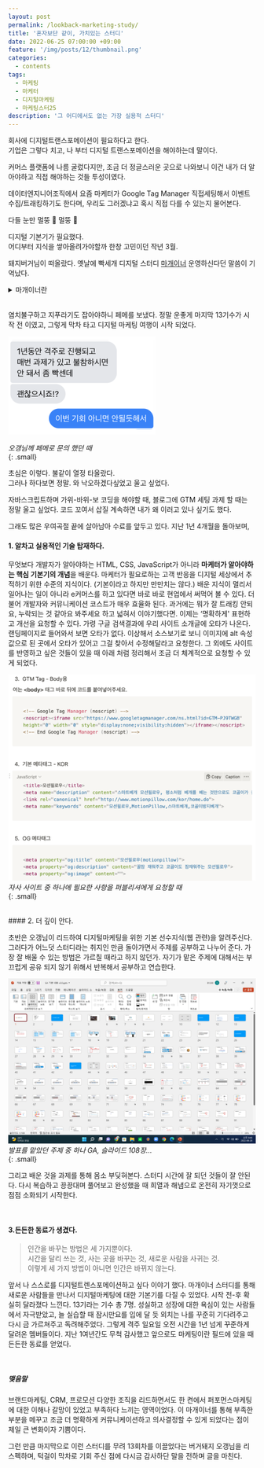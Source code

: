 ```yaml
---
layout: post
permalink: /lookback-marketing-study/
title: '혼자보단 같이, 가치있는 스터디'
date: 2022-06-25 07:00:00 +09:00
feature: '/img/posts/12/thumbnail.png'
categories:
  - contents
tags:
  - 마케팅
  - 마케터
  - 디지털마케팅
  - 마케팅스터25
description: '그 어디에서도 없는 가장 실용적 스터디'
---
```


회사에 디지털트랜스포메이션이 필요하다고 한다.  
기업은 그렇다 치고, 나 부터 디지털 트랜스포메이션을 해야하는데 말이다.

커머스 플랫폼에 나름 굴렀다지만,
조금 더 정글스러운 곳으로 나와보니 이건 내가 더 알아야하고 직접 해야하는 것들 투성이였다.

데이터엔지니어조직에서 요즘 마케터가 Google Tag Manager 직접세팅해서 이벤트 수집/트래킹하기도 한다며, 우리도 그러겠냐고 혹시 직접 다를 수 있는지 물어본다.  

다들 눈만 멀뚱 👀 멀뚱 👀

디지털 기본기가 필요했다.  
어디부터 지식을 쌓아올려가야할까 한창 고민이던 작년 3월.

돼지버거님이 떠올랐다.
옛날에 빡세개 디지털 스터디 [마개이너](https://ogaeng.com/introduce-mgin/) 운영하신다던 말씀이 기억났다.

<details>
<summary>마개이너란</summary>
<div markdown="1">
마케터+개발자+디자이너의 합성어로 오픈소스마케팅의 대표이자 커뮤니티를 운영하고 계시는 오갱(일명 버거돼지)님에 의해 만들어진 무료 스터디. 마케터에게 필요한 웹지식(HTML, CSS, Javascript)을 배우고 이를 디지털마케팅를 실습해보는 스터디이다. 2018년 4월을 시작으로 제가 포함 된 13기를 마지막으로 추가 모집계획은 아쉽게도 없는…
</div>
</details>

<br>

염치불구하고 지푸라기도 잡아야하니 페메를 보냈다.
정말 운좋게 마지막 13기수가 시작 전 이였고,
그렇게 막차 타고 디지털 마케팅 여행이 시작 되었다.

![대화](/img/posts/12/message.png)

<cite>오갱님께 페메로 문의 했던 때</cite>  
{: .small}


초심은 이렇다. 불같이 열정 타올랐다.  
그러나 하다보면 정말. 와 낙오하겠다싶었고 울고 싶었다.

자바스크립트하며 가위-바위-보 코딩을 해야할 때, 블로그에 GTM 세팅 과제 할 때는 정말 울고 싶었다. 코드 꼬여서 삽질 계속하면 내가 왜 이러고 있나 싶기도 했다.

그래도 많은 우여곡절 끝에 살아남아 수료를 앞두고 있다.
지난 1년 4개월을 돌아보며,

#### 1. 알차고 실용적인 기술 탑재하다.


무엇보다 개발자가 알아야하는 HTML, CSS, JavaScript가 아니라 <strong>마케터가 알아야하는 핵심 기본기의 개념</strong>을 배운다. 마케터가 필요로하는 고객 반응을 디지털 세상에서 추적하기 위한 수준의 지식이다. (기본이라고 하지만 만만치는 않다.) 배운 지식이 멀리서 일어나는 일이 아니라 e커머스를 하고 있다면 바로 바로 현업에서 써먹어 볼 수 있다. 더불어 개발자와  커뮤니케이션 코스트가 매우 효율화 된다. 과거에는 뭐가 잘 트래킹 안되요, 누락되는 것 같아요 봐주세요 하고 넓혀서 이야기했다면. 이제는 ‘명확하게' 표현하고 개선을 요청할 수 있다. 가령 구글 검색결과에 우리 사이트 소개글에 오타가 나온다. 랜딩페이지로 들어와서 보면 오타가 없다. 이상해서 소스보기로 보니 이미지에 alt 속성 값으로 된 곳에서 오타가 있어고 그걸 찾아서 수정해달라고 요청한다. 그 외에도 사이트를 반영하고 싶은 것들이 있을 때 아래 처럼 정리해서 조금 더 체계적으로 요청할 수 있게 되었다.

![요청사항](/img/posts/12/request.png)  
<cite>자사 사이트 중 하나에 필요한 사항을 퍼블리셔에게 요청할 때</cite>     
{: .small}

<br>  
#### 2. 더 깊이 안다.

초반은 오갱님이 리드하여 디지털마케팅을 위한 기본 선수지식(웹 관련)을 알려주신다. 그러다가 어느덧 스터디라는 취지인 만큼 돌아가면서 주제를 공부하고 나누어 준다. 가장 잘 배울 수 있는 방법은 가르칠 때라고 하지 않던가. 자기가 맡은 주제에 대해서는 부끄럽게 공유 되지 않기 위해서 반복해서 공부하고 연습한다.


![요청사항](/img/posts/12/ga_ppt.png)
<cite>발표를 맡았던 주제 중 하나 GA, 슬라이드 108장...</cite>  
{: .small}

그리고 배운 것을 과제를 통해 몸소 부딪혀본다. 스터디 시간에 잘 되던 것들이 잘 안된다. 다시 복습하고 끙끙대며 풀어보고 완성했을 때 희열과 해냄으로 온전히 자기껏으로 점점 소화되기 시작한다.

<br>

#### 3.든든한 동료가 생겼다.

>인간을 바꾸는 방법은 세 가지뿐이다.  
 시간을 달리 쓰는 것, 사는 곳을 바꾸는 것, 새로운 사람을 사귀는 것.  
 이렇게 세 가지 방법이 아니면 인간은 바뀌지 않는다.


앞서 나 스스로를 디지털트렌스포메이션하고 싶다 이야기 했다. 마개이너 스터디를 통해 새로운 사람들을 만나서 디지털마케팅에 대한 기본기를 다질 수 있었다. 시작 전-후 확실히 달라졌다 느낀다. 13기라는 기수 총 7명. 성실하고 성장에 대한 욕심이 있는 사람들에서 자극받았고, 늘 실습할 때 잠시만요를 입에 달 듯 외치는 나를 꾸준히 기다려주고 다시 금 가르쳐주고 독려해주었다. 그렇게
격주 일요일 오전 시간을 1년 넘게 꾸준하게 달려온 멤버들이다. 지난 1여년간도 무척 감사했고 앞으로도 마케팅이란 필드에 있을 때 든든한 동료를 얻었다.

<br>

##### 맺음말
브랜드마케팅, CRM, 프로모션 다양한 조직을 리드하면서도 한 켠에서 퍼포먼스마케팅에 대한 이해나 갈망이 있었고 부족하다 느끼는 영역이었다. 이 마개이너를 통해 부족한 부분을 메꾸고 조금 더 명확하게 커뮤니케이션하고 의사결정할 수 있게 되었다는 점이 제일 큰 변화이자 기쁨이다.

그런 만큼 마지막으로 이런 스터디를 무려 13회차를 이끌었다는 버거돼지 오갱님을 리스펙하며, 턱걸이 막차로 기회 주신 점에 다시금 감사하단 말을 전하며 글을 마친다.
